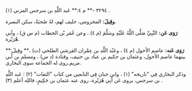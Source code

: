 ٣٢٩٤ -** م ٤:** عَبد اللَّهِ بن سرجس المزني (١) .

**وقِيلَ:** المخزومي، حليف لهم، لهُ صُحبَةٌ، سكن البصرة.

**رَوَى عَن:** النَّبِيِّ صَلَّى اللَّهُ عَلَيْهِ وسَلَّمَ (م ٤) ، وعن عُمَر بْن الخطاب (م س ق) ، وأبي هُرَيْرة.

**رَوَى عَنه:** عاصم الأحول (م ٤) ، وعَبْد اللَّهِ بن عِمْران القرشي الطلحي (ت) ،** وقِيلَ:** بينهما عاصم الأحول، وعثمان بن حكيم بن عباد بن حنيف، وقتادة (د س) ، ومسلم بن أَبي مريم.روى له الجماعة سوى البخاري.

وذكر البخاري فِي "تاريخه" (١) ، وابن حبان فِي التابعين من كتاب "الثقات" (٢) : عَبد اللَّهِ بن سرجس، يروى عَن أَبِي هُرَيْرة، روى عنه عثمان بن حَكِيمٍ، فالله أعلم (٣) .